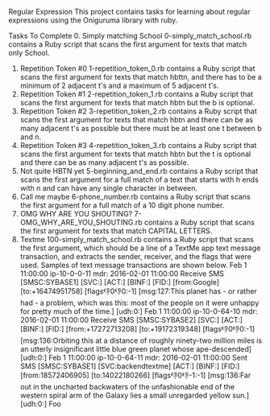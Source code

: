 Regular Expression
This project contains tasks for learning about regular expressions using the Oniguruma library with ruby.

Tasks To Complete
 0. Simply matching School
0-simply_match_school.rb contains a Ruby script that scans the first argument for texts that match only School.
 1. Repetition Token #0
1-repetition_token_0.rb contains a Ruby script that scans the first argument for texts that match hbttn, and there has to be a minimum of 2 adjacent t's and a maximum of 5 adjacent t's.
 2. Repetition Token #1
2-repetition_token_1.rb contains a Ruby script that scans the first argument for texts that match hbtn but the b is optional.
 3. Repetition Token #2
3-repetition_token_2.rb contains a Ruby script that scans the first argument for texts that match hbtn and there can be as many adjacent t's as possible but there must be at least one t between b and n.
 4. Repetition Token #3
4-repetition_token_3.rb contains a Ruby script that scans the first argument for texts that match hbtn but the t is optional and there can be as many adjacent t's as possible.
 5. Not quite HBTN yet
5-beginning_and_end.rb contains a Ruby script that scans the first argument for a full match of a text that starts with h ends with n and can have any single character in between.
 6. Call me maybe
6-phone_number.rb contains a Ruby script that scans the first argument for a full match of a 10 digit phone number.
 7. OMG WHY ARE YOU SHOUTING?
7-OMG_WHY_ARE_YOU_SHOUTING.rb contains a Ruby script that scans the first argument for texts that match CAPITAL LETTERS.
 8. Textme
100-simply_match_school.rb contains a Ruby script that scans the first argument, which should be a line of a TextMe app text message transaction, and extracts the sender, receiver, and the flags that were used. Samples of text message transactions are shown below.
Feb 1 11:00:00 ip-10-0-0-11 mdr: 2016-02-01 11:00:00 Receive SMS [SMSC:SYBASE1] [SVC:] [ACT:] [BINF:] [FID:] [from:Google] [to:+16474951758] [flags:-1:0:-1:0:-1] [msg:127:This planet has - or rather had - a problem, which was this: most of the people on it were unhappy for pretty much of the time.] [udh:0:]
Feb 1 11:00:00 ip-10-0-64-10 mdr: 2016-02-01 11:00:00 Receive SMS [SMSC:SYBASE2] [SVC:] [ACT:] [BINF:] [FID:] [from:+17272713208] [to:+19172319348] [flags:-1:0:-1:0:-1] [msg:136:Orbiting this at a distance of roughly ninety-two million miles is an utterly insignificant little blue green planet whose ape-descended] [udh:0:]
Feb 1 11:00:00 ip-10-0-64-11 mdr: 2016-02-01 11:00:00 Sent SMS [SMSC:SYBASE1] [SVC:backendtextme] [ACT:] [BINF:] [FID:] [from:18572406905] [to:14022180266] [flags:-1:0:-1:-1:-1] [msg:136:Far out in the uncharted backwaters of the unfashionable end of the western spiral arm of the Galaxy lies a small unregarded yellow sun.] [udh:0:]
Foo
